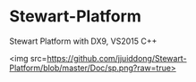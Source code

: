 # Stewart-Platform
Stewart Platform with DX9, VS2015 C++

<img src=https://github.com/jjuiddong/Stewart-Platform/blob/master/Doc/sp.png?raw=true>



